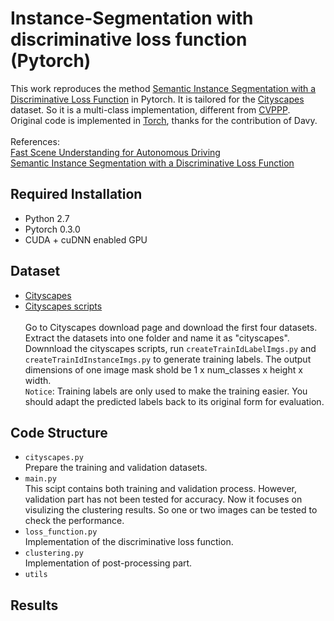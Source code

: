 # Instance-Segmentation with discriminative loss function (Pytorch)

This work reproduces the method [Semantic Instance Segmentation with a Discriminative Loss Function](https://arxiv.org/abs/1708.02551) in Pytorch.
It is tailored for the [Cityscapes](https://www.cityscapes-dataset.com/) dataset. So it is a multi-class implementation, different from [CVPPP](https://www.plant-phenotyping.org/CVPPP2017-challenge).<br>
Original code is implemented in [Torch](https://github.com/DavyNeven/fastSceneUnderstanding), thanks for the contribution of Davy.<br><br>
References:<br>
[Fast Scene Understanding for Autonomous Driving](https://arxiv.org/abs/1708.02550)<br>
[Semantic Instance Segmentation with a Discriminative Loss Function](https://arxiv.org/abs/1708.02551)
## Required Installation
* Python 2.7
* Pytorch 0.3.0
* CUDA + cuDNN enabled GPU
## Dataset
* [Cityscapes](https://www.cityscapes-dataset.com/)
* [Cityscapes scripts](https://github.com/mcordts/cityscapesScripts)<br><br>
Go to Cityscapes download page and download the first four datasets. Extract the datasets into one folder and name it as "cityscapes".<br>
Downnload the cityscapes scripts, run `createTrainIdLabelImgs.py` and `createTrainIdInstanceImgs.py` to generate training labels. The output dimensions of one image mask shold be 1 x num_classes x height x width. <br>
`Notice`: Training labels are only used to make the training easier. You should adapt the predicted labels back to its original form for evaluation. 
## Code Structure
* `cityscapes.py`<br>
Prepare the training and validation datasets.
* `main.py`<br>
This scipt contains both training and validation process. However, validation part has not been tested for accuracy.
Now it focuses on visulizing the clustering results. So one or two images can be tested to check the performance. 
* `loss_function.py`<br>
Implementation of the discriminative loss function.
* `clustering.py`<br>
Implementation of post-processing part. 
* `utils`

## Results
